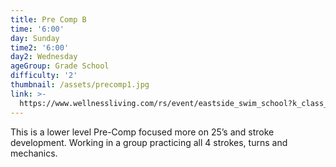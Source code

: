 ```yaml
---
title: Pre Comp B
time: '6:00'
day: Sunday
time2: '6:00'
day2: Wednesday
ageGroup: Grade School
difficulty: '2'
thumbnail: /assets/precomp1.jpg
link: >-
  https://www.wellnessliving.com/rs/event/eastside_swim_school?k_class_tab=12269&uid=0&id_class_tab=2
---
```

This is a lower level Pre-Comp focused more on 25’s and stroke development. Working in a group practicing all 4 strokes, turns and mechanics.
